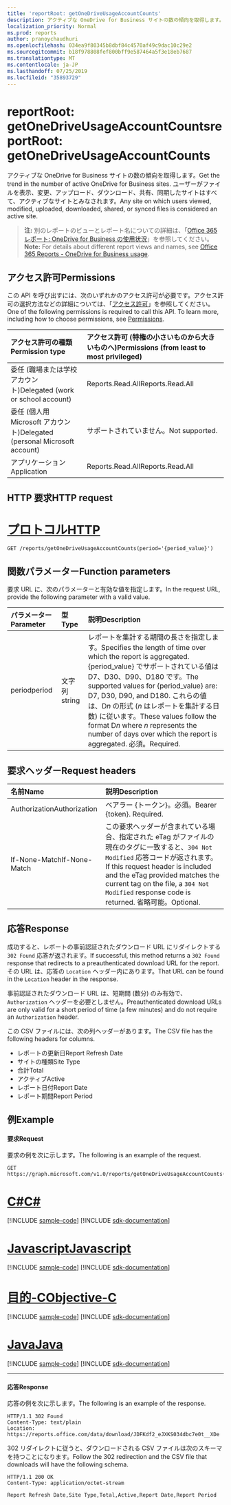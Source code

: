 ```yaml
---
title: 'reportRoot: getOneDriveUsageAccountCounts'
description: アクティブな OneDrive for Business サイトの数の傾向を取得します。 ユーザーがファイルを表示、変更、アップロード、ダウンロード、共有、同期したサイトはすべて、アクティブなサイトとみなされます。
localization_priority: Normal
ms.prod: reports
author: pranoychaudhuri
ms.openlocfilehash: 034ea9f80345b8dbf84c4570af49c9dac10c29e2
ms.sourcegitcommit: b18f978808fef800bff9e587464a5f3e18eb7687
ms.translationtype: MT
ms.contentlocale: ja-JP
ms.lasthandoff: 07/25/2019
ms.locfileid: "35893729"
---
```

# <a name="reportroot-getonedriveusageaccountcounts"></a><span data-ttu-id="f315a-104">reportRoot: getOneDriveUsageAccountCounts</span><span class="sxs-lookup"><span data-stu-id="f315a-104">reportRoot: getOneDriveUsageAccountCounts</span></span>

<span data-ttu-id="f315a-105">アクティブな OneDrive for Business サイトの数の傾向を取得します。</span><span class="sxs-lookup"><span data-stu-id="f315a-105">Get the trend in the number of active OneDrive for Business sites.</span></span> <span data-ttu-id="f315a-106">ユーザーがファイルを表示、変更、アップロード、ダウンロード、共有、同期したサイトはすべて、アクティブなサイトとみなされます。</span><span class="sxs-lookup"><span data-stu-id="f315a-106">Any site on which users viewed, modified, uploaded, downloaded, shared, or synced files is considered an active site.</span></span>

> <span data-ttu-id="f315a-107">**注:** 別のレポートのビューとレポート名についての詳細は、「[Office 365 レポート: OneDrive for Business の使用状況](https://support.office.com/client/OneDrive-for-Business-usage-0de3b312-c4e8-4e4b-a02d-32b2f726a680)」を参照してください。</span><span class="sxs-lookup"><span data-stu-id="f315a-107">**Note:** For details about different report views and names, see [Office 365 Reports - OneDrive for Business usage](https://support.office.com/client/OneDrive-for-Business-usage-0de3b312-c4e8-4e4b-a02d-32b2f726a680).</span></span>

## <a name="permissions"></a><span data-ttu-id="f315a-108">アクセス許可</span><span class="sxs-lookup"><span data-stu-id="f315a-108">Permissions</span></span>

<span data-ttu-id="f315a-p103">この API を呼び出すには、次のいずれかのアクセス許可が必要です。アクセス許可の選択方法などの詳細については、「[アクセス許可](/graph/permissions-reference)」を参照してください。</span><span class="sxs-lookup"><span data-stu-id="f315a-p103">One of the following permissions is required to call this API. To learn more, including how to choose permissions, see [Permissions](/graph/permissions-reference).</span></span>

| <span data-ttu-id="f315a-111">アクセス許可の種類</span><span class="sxs-lookup"><span data-stu-id="f315a-111">Permission type</span></span>                        | <span data-ttu-id="f315a-112">アクセス許可 (特権の小さいものから大きいものへ)</span><span class="sxs-lookup"><span data-stu-id="f315a-112">Permissions (from least to most privileged)</span></span> |
| :------------------------------------- | :--------------------------------------- |
| <span data-ttu-id="f315a-113">委任 (職場または学校アカウント)</span><span class="sxs-lookup"><span data-stu-id="f315a-113">Delegated (work or school account)</span></span>     | <span data-ttu-id="f315a-114">Reports.Read.All</span><span class="sxs-lookup"><span data-stu-id="f315a-114">Reports.Read.All</span></span>                         |
| <span data-ttu-id="f315a-115">委任 (個人用 Microsoft アカウント)</span><span class="sxs-lookup"><span data-stu-id="f315a-115">Delegated (personal Microsoft account)</span></span> | <span data-ttu-id="f315a-116">サポートされていません。</span><span class="sxs-lookup"><span data-stu-id="f315a-116">Not supported.</span></span>                           |
| <span data-ttu-id="f315a-117">アプリケーション</span><span class="sxs-lookup"><span data-stu-id="f315a-117">Application</span></span>                            | <span data-ttu-id="f315a-118">Reports.Read.All</span><span class="sxs-lookup"><span data-stu-id="f315a-118">Reports.Read.All</span></span>                         |

## <a name="http-request"></a><span data-ttu-id="f315a-119">HTTP 要求</span><span class="sxs-lookup"><span data-stu-id="f315a-119">HTTP request</span></span>


# <a name="httptabhttp"></a>[<span data-ttu-id="f315a-120">プロトコル</span><span class="sxs-lookup"><span data-stu-id="f315a-120">HTTP</span></span>](#tab/http)
<!-- { "blockType": "ignored" } --> 

```http
GET /reports/getOneDriveUsageAccountCounts(period='{period_value}')
```

## <a name="function-parameters"></a><span data-ttu-id="f315a-121">関数パラメーター</span><span class="sxs-lookup"><span data-stu-id="f315a-121">Function parameters</span></span>

<span data-ttu-id="f315a-122">要求 URL に、次のパラメーターと有効な値を指定します。</span><span class="sxs-lookup"><span data-stu-id="f315a-122">In the request URL, provide the following parameter with a valid value.</span></span>

| <span data-ttu-id="f315a-123">パラメーター</span><span class="sxs-lookup"><span data-stu-id="f315a-123">Parameter</span></span> | <span data-ttu-id="f315a-124">型</span><span class="sxs-lookup"><span data-stu-id="f315a-124">Type</span></span>   | <span data-ttu-id="f315a-125">説明</span><span class="sxs-lookup"><span data-stu-id="f315a-125">Description</span></span>                              |
| :-------- | :----- | :--------------------------------------- |
| <span data-ttu-id="f315a-126">period</span><span class="sxs-lookup"><span data-stu-id="f315a-126">period</span></span>    | <span data-ttu-id="f315a-127">文字列</span><span class="sxs-lookup"><span data-stu-id="f315a-127">string</span></span> | <span data-ttu-id="f315a-128">レポートを集計する期間の長さを指定します。</span><span class="sxs-lookup"><span data-stu-id="f315a-128">Specifies the length of time over which the report is aggregated.</span></span> <span data-ttu-id="f315a-129">{period_value} でサポートされている値は D7、D30、D90、D180 です。</span><span class="sxs-lookup"><span data-stu-id="f315a-129">The supported values for {period_value} are: D7, D30, D90, and D180.</span></span> <span data-ttu-id="f315a-130">これらの値は、D*n* の形式 (*n* はレポートを集計する日数) に従います。</span><span class="sxs-lookup"><span data-stu-id="f315a-130">These values follow the format D*n* where *n* represents the number of days over which the report is aggregated.</span></span> <span data-ttu-id="f315a-131">必須。</span><span class="sxs-lookup"><span data-stu-id="f315a-131">Required.</span></span> |

## <a name="request-headers"></a><span data-ttu-id="f315a-132">要求ヘッダー</span><span class="sxs-lookup"><span data-stu-id="f315a-132">Request headers</span></span>

| <span data-ttu-id="f315a-133">名前</span><span class="sxs-lookup"><span data-stu-id="f315a-133">Name</span></span>          | <span data-ttu-id="f315a-134">説明</span><span class="sxs-lookup"><span data-stu-id="f315a-134">Description</span></span>                              |
| :------------ | :--------------------------------------- |
| <span data-ttu-id="f315a-135">Authorization</span><span class="sxs-lookup"><span data-stu-id="f315a-135">Authorization</span></span> | <span data-ttu-id="f315a-p105">ベアラー {トークン}。必須。</span><span class="sxs-lookup"><span data-stu-id="f315a-p105">Bearer {token}. Required.</span></span>                |
| <span data-ttu-id="f315a-138">If-None-Match</span><span class="sxs-lookup"><span data-stu-id="f315a-138">If-None-Match</span></span> | <span data-ttu-id="f315a-139">この要求ヘッダーが含まれている場合、指定された eTag がファイルの現在のタグに一致すると、`304 Not Modified` 応答コードが返されます。</span><span class="sxs-lookup"><span data-stu-id="f315a-139">If this request header is included and the eTag provided matches the current tag on the file, a `304 Not Modified` response code is returned.</span></span> <span data-ttu-id="f315a-140">省略可能。</span><span class="sxs-lookup"><span data-stu-id="f315a-140">Optional.</span></span> |

## <a name="response"></a><span data-ttu-id="f315a-141">応答</span><span class="sxs-lookup"><span data-stu-id="f315a-141">Response</span></span>

<span data-ttu-id="f315a-142">成功すると、レポートの事前認証されたダウンロード URL にリダイレクトする `302 Found` 応答が返されます。</span><span class="sxs-lookup"><span data-stu-id="f315a-142">If successful, this method returns a `302 Found` response that redirects to a preauthenticated download URL for the report.</span></span> <span data-ttu-id="f315a-143">その URL は、応答の `Location` ヘッダー内にあります。</span><span class="sxs-lookup"><span data-stu-id="f315a-143">That URL can be found in the `Location` header in the response.</span></span>

<span data-ttu-id="f315a-144">事前認証されたダウンロード URL は、短期間 (数分) のみ有効で、`Authorization` ヘッダーを必要としません。</span><span class="sxs-lookup"><span data-stu-id="f315a-144">Preauthenticated download URLs are only valid for a short period of time (a few minutes) and do not require an `Authorization` header.</span></span>

<span data-ttu-id="f315a-145">この CSV ファイルには、次の列ヘッダーがあります。</span><span class="sxs-lookup"><span data-stu-id="f315a-145">The CSV file has the following headers for columns.</span></span>

- <span data-ttu-id="f315a-146">レポートの更新日</span><span class="sxs-lookup"><span data-stu-id="f315a-146">Report Refresh Date</span></span>
- <span data-ttu-id="f315a-147">サイトの種類</span><span class="sxs-lookup"><span data-stu-id="f315a-147">Site Type</span></span>
- <span data-ttu-id="f315a-148">合計</span><span class="sxs-lookup"><span data-stu-id="f315a-148">Total</span></span>
- <span data-ttu-id="f315a-149">アクティブ</span><span class="sxs-lookup"><span data-stu-id="f315a-149">Active</span></span>
- <span data-ttu-id="f315a-150">レポート日付</span><span class="sxs-lookup"><span data-stu-id="f315a-150">Report Date</span></span>
- <span data-ttu-id="f315a-151">レポート期間</span><span class="sxs-lookup"><span data-stu-id="f315a-151">Report Period</span></span>

## <a name="example"></a><span data-ttu-id="f315a-152">例</span><span class="sxs-lookup"><span data-stu-id="f315a-152">Example</span></span>

#### <a name="request"></a><span data-ttu-id="f315a-153">要求</span><span class="sxs-lookup"><span data-stu-id="f315a-153">Request</span></span>

<span data-ttu-id="f315a-154">要求の例を次に示します。</span><span class="sxs-lookup"><span data-stu-id="f315a-154">The following is an example of the request.</span></span>

<!--{
  "blockType": "request",
  "isComposable": true,
  "name": "reportroot_getonedriveusageaccountcounts"
}-->

```http
GET https://graph.microsoft.com/v1.0/reports/getOneDriveUsageAccountCounts(period='D7')
```
# <a name="ctabcsharp"></a>[<span data-ttu-id="f315a-155">C#</span><span class="sxs-lookup"><span data-stu-id="f315a-155">C#</span></span>](#tab/csharp)
[!INCLUDE [sample-code](../includes/snippets/csharp/reportroot-getonedriveusageaccountcounts-csharp-snippets.md)]
[!INCLUDE [sdk-documentation](../includes/snippets/snippets-sdk-documentation-link.md)]

# <a name="javascripttabjavascript"></a>[<span data-ttu-id="f315a-156">Javascript</span><span class="sxs-lookup"><span data-stu-id="f315a-156">Javascript</span></span>](#tab/javascript)
[!INCLUDE [sample-code](../includes/snippets/javascript/reportroot-getonedriveusageaccountcounts-javascript-snippets.md)]
[!INCLUDE [sdk-documentation](../includes/snippets/snippets-sdk-documentation-link.md)]

# <a name="objective-ctabobjc"></a>[<span data-ttu-id="f315a-157">目的-C</span><span class="sxs-lookup"><span data-stu-id="f315a-157">Objective-C</span></span>](#tab/objc)
[!INCLUDE [sample-code](../includes/snippets/objc/reportroot-getonedriveusageaccountcounts-objc-snippets.md)]
[!INCLUDE [sdk-documentation](../includes/snippets/snippets-sdk-documentation-link.md)]

# <a name="javatabjava"></a>[<span data-ttu-id="f315a-158">Java</span><span class="sxs-lookup"><span data-stu-id="f315a-158">Java</span></span>](#tab/java)
[!INCLUDE [sample-code](../includes/snippets/java/reportroot-getonedriveusageaccountcounts-java-snippets.md)]
[!INCLUDE [sdk-documentation](../includes/snippets/snippets-sdk-documentation-link.md)]

---


#### <a name="response"></a><span data-ttu-id="f315a-159">応答</span><span class="sxs-lookup"><span data-stu-id="f315a-159">Response</span></span>

<span data-ttu-id="f315a-160">応答の例を次に示します。</span><span class="sxs-lookup"><span data-stu-id="f315a-160">The following is an example of the response.</span></span>

<!-- {
  "blockType": "response",
  "truncated": true,
  "@odata.type": "microsoft.graph.report"
} -->

```http
HTTP/1.1 302 Found
Content-Type: text/plain
Location: https://reports.office.com/data/download/JDFKdf2_eJXKS034dbc7e0t__XDe
```

<span data-ttu-id="f315a-161">302 リダイレクトに従うと、ダウンロードされる CSV ファイルは次のスキーマを持つことになります。</span><span class="sxs-lookup"><span data-stu-id="f315a-161">Follow the 302 redirection and the CSV file that downloads will have the following schema.</span></span>

<!-- { "blockType": "ignored" } --> 

```http
HTTP/1.1 200 OK
Content-Type: application/octet-stream

Report Refresh Date,Site Type,Total,Active,Report Date,Report Period
```
<!-- uuid: 8fcb5dbc-d5aa-4681-8e31-b001d5168d79 
2015-10-25 14:57:30 UTC -->
<!-- {
  "type": "#page.annotation",
  "description": "Example",
  "keywords": "",
  "section": "documentation",
  "tocPath": "",
  "suppressions": [
  ]
}-->
